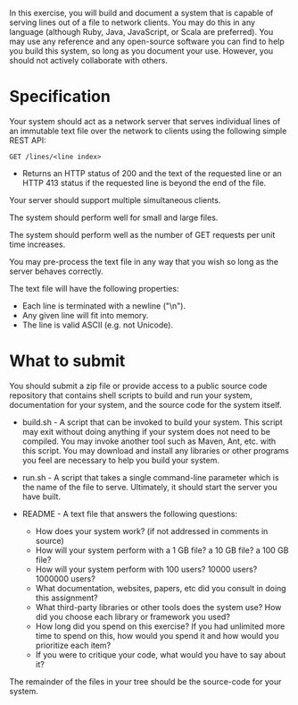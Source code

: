 In this exercise, you will build and document a system that is capable of serving lines out of a file to network clients. You may do this in any language (although Ruby, Java, JavaScript, or Scala are preferred). You may use any reference and any open-source software you can find to help you build this system, so long as you document your use. However, you should not actively collaborate with others.

# Specification
Your system should act as a network server that serves individual lines of an immutable text file over the network to clients using the following simple REST API:

`GET /lines/<line index>`
* Returns an HTTP status of 200 and the text of the requested line or an HTTP 413 status if the requested line is beyond the end of the file.

Your server should support multiple simultaneous clients.

The system should perform well for small and large files.

The system should perform well as the number of GET requests per unit time increases.

You may pre-process the text file in any way that you wish so long as the server behaves correctly.

The text file will have the following properties:
* Each line is terminated with a newline ("\n").
* Any given line will fit into memory.
* The line is valid ASCII (e.g. not Unicode).


# What to submit

You should submit a zip file or provide access to a public source code repository that contains shell scripts to build and run your system, documentation for your system, and the source code for the system itself.

* build.sh - A script that can be invoked to build your system. This script may exit without doing anything if your system does not need to be compiled. You may invoke another tool such as Maven, Ant, etc. with this script. You may download and install any libraries or other programs you feel are necessary to help you build your system.

* run.sh - A script that takes a single command-line parameter which is the name of the file to serve. Ultimately, it should start the server you have built.

* README - A text file that answers the following questions:

  * How does your system work? (if not addressed in comments in source)
  * How will your system perform with a 1 GB file? a 10 GB file? a 100 GB file?
  * How will your system perform with 100 users? 10000 users? 1000000 users?
  * What documentation, websites, papers, etc did you consult in doing this assignment?
  * What third-party libraries or other tools does the system use? How did you choose each library or framework you used?
  * How long did you spend on this exercise? If you had unlimited more time to spend on this, how would you spend it and how would you prioritize each item?
  * If you were to critique your code, what would you have to say about it?
  
The remainder of the files in your tree should be the source-code for your system.

